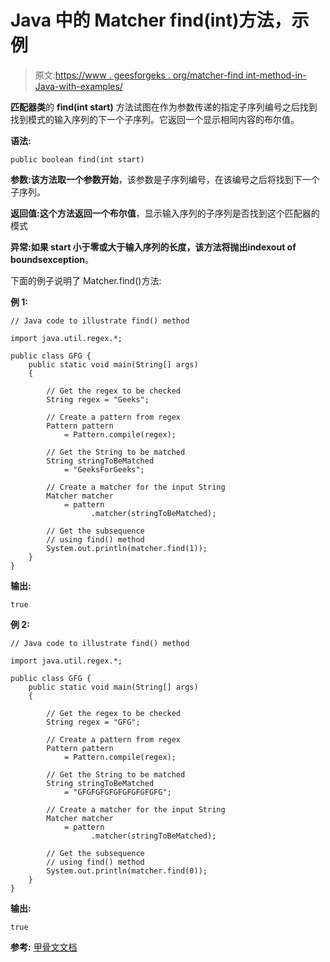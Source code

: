# Java 中的 Matcher find(int)方法，示例

> 原文:[https://www . geesforgeks . org/matcher-find int-method-in-Java-with-examples/](https://www.geeksforgeeks.org/matcher-findint-method-in-java-with-examples/)

**匹配器类**的 **find(int start)** 方法试图在作为参数传递的指定子序列编号之后找到找到模式的输入序列的下一个子序列。它返回一个显示相同内容的布尔值。

**语法:**

```
public boolean find(int start)

```

**参数:**该方法取一个参数**开始**，该参数是子序列编号，在该编号之后将找到下一个子序列。

**返回值:**这个方法返回一个**布尔值**，显示输入序列的子序列是否找到这个匹配器的模式

**异常:**如果 start 小于零或大于输入序列的长度，该方法将抛出**indexout of boundsexception**。

下面的例子说明了 Matcher.find()方法:

**例 1:**

```
// Java code to illustrate find() method

import java.util.regex.*;

public class GFG {
    public static void main(String[] args)
    {

        // Get the regex to be checked
        String regex = "Geeks";

        // Create a pattern from regex
        Pattern pattern
            = Pattern.compile(regex);

        // Get the String to be matched
        String stringToBeMatched
            = "GeeksForGeeks";

        // Create a matcher for the input String
        Matcher matcher
            = pattern
                  .matcher(stringToBeMatched);

        // Get the subsequence
        // using find() method
        System.out.println(matcher.find(1));
    }
}
```

**输出:**

```
true

```

**例 2:**

```
// Java code to illustrate find() method

import java.util.regex.*;

public class GFG {
    public static void main(String[] args)
    {

        // Get the regex to be checked
        String regex = "GFG";

        // Create a pattern from regex
        Pattern pattern
            = Pattern.compile(regex);

        // Get the String to be matched
        String stringToBeMatched
            = "GFGFGFGFGFGFGFGFGFG";

        // Create a matcher for the input String
        Matcher matcher
            = pattern
                  .matcher(stringToBeMatched);

        // Get the subsequence
        // using find() method
        System.out.println(matcher.find(0));
    }
}
```

**输出:**

```
true

```

**参考:** [甲骨文文档](https://docs.oracle.com/javase/9/docs/api/java/util/regex/Matcher.html#find-int-)